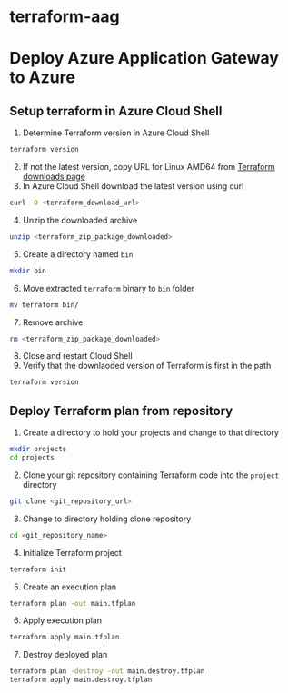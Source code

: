 # terraform-aag
# Deploy Azure Application Gateway to Azure

## Setup terraform in Azure Cloud Shell
1. Determine Terraform version in Azure Cloud Shell
```bash
terraform version
```
2. If not the latest version, copy URL for Linux AMD64 from [Terraform downloads page](https://www.terraform.io/downloads.html)
3. In Azure Cloud Shell download the latest version using curl  
```bash
curl -O <terraform_download_url>
```
4. Unzip the downloaded archive
```bash
unzip <terraform_zip_package_downloaded>
```
5. Create a directory named `bin`
```bash
mkdir bin
```
6. Move extracted `terraform` binary to `bin` folder
```bash
mv terraform bin/
```
7. Remove archive
```bash
rm <terraform_zip_package_downloaded>
```
8. Close and restart Cloud Shell
9. Verify that the downlaoded version of Terraform is first in the path
```bash
terraform version
```

## Deploy Terraform plan from repository
1. Create a directory to hold your projects and change to that directory
```bash
mkdir projects
cd projects
```
2. Clone your git repository containing Terraform code into the `project` directory
```bash
git clone <git_repository_url>
```
3. Change to directory holding clone repository
```bash
cd <git_repository_name>
```
4. Initialize Terraform project
```bash
terraform init
```
5. Create an execution plan
```bash
terraform plan -out main.tfplan
```
6. Apply execution plan
```bash
terraform apply main.tfplan
```
7. Destroy deployed plan
```bash
terraform plan -destroy -out main.destroy.tfplan
terraform apply main.destroy.tfplan
```
